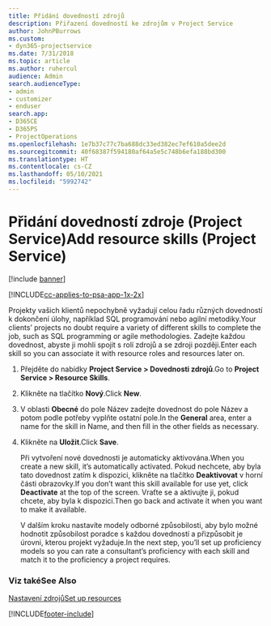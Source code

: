 ```yaml
---
title: Přidání dovedností zdrojů
description: Přiřazení dovedností ke zdrojům v Project Service
author: JohnPBurrows
ms.custom:
- dyn365-projectservice
ms.date: 7/31/2018
ms.topic: article
ms.author: ruhercul
audience: Admin
search.audienceType:
- admin
- customizer
- enduser
search.app:
- D365CE
- D365PS
- ProjectOperations
ms.openlocfilehash: 1e7b37c77c7ba688dc33ed382ec7ef610a5dee2d
ms.sourcegitcommit: 40f68387f594180af64a5e5c748b6efa188bd300
ms.translationtype: HT
ms.contentlocale: cs-CZ
ms.lasthandoff: 05/10/2021
ms.locfileid: "5992742"
---
```

# <a name="add-resource-skills-project-service"></a><span data-ttu-id="e8670-103">Přidání dovedností zdroje (Project Service)</span><span class="sxs-lookup"><span data-stu-id="e8670-103">Add resource skills (Project Service)</span></span>

[!include [banner](../includes/psa-now-project-operations.md)]

[!INCLUDE[cc-applies-to-psa-app-1x-2x](../includes/cc-applies-to-psa-app-1x-2x.md)]

<span data-ttu-id="e8670-104">Projekty vašich klientů nepochybně vyžadují celou řadu různých dovedností k dokončení úlohy, například SQL programování nebo agilní metodiky.</span><span class="sxs-lookup"><span data-stu-id="e8670-104">Your clients’ projects no doubt require a variety of different skills to complete the job, such as SQL programming or agile methodologies.</span></span> <span data-ttu-id="e8670-105">Zadejte každou dovednost, abyste ji mohli spojit s rolí zdrojů a se zdroji později.</span><span class="sxs-lookup"><span data-stu-id="e8670-105">Enter each skill so you can associate it with resource roles and resources later on.</span></span>  
  
1. <span data-ttu-id="e8670-106">Přejděte do nabídky **Project Service > Dovednosti zdrojů**.</span><span class="sxs-lookup"><span data-stu-id="e8670-106">Go to **Project Service > Resource Skills**.</span></span>  
  
2. <span data-ttu-id="e8670-107">Klikněte na tlačítko **Nový**.</span><span class="sxs-lookup"><span data-stu-id="e8670-107">Click **New**.</span></span>  
  
3. <span data-ttu-id="e8670-108">V oblasti **Obecné** do pole Název zadejte dovednost do pole Název a potom podle potřeby vyplňte ostatní pole.</span><span class="sxs-lookup"><span data-stu-id="e8670-108">In the **General** area, enter a name for the skill in Name, and then fill in the other fields as necessary.</span></span>  
  
4. <span data-ttu-id="e8670-109">Klikněte na **Uložit**.</span><span class="sxs-lookup"><span data-stu-id="e8670-109">Click **Save**.</span></span>  
  
   <span data-ttu-id="e8670-110">Při vytvoření nové dovednosti je automaticky aktivována.</span><span class="sxs-lookup"><span data-stu-id="e8670-110">When you create a new skill, it’s automatically activated.</span></span> <span data-ttu-id="e8670-111">Pokud nechcete, aby byla tato dovednost zatím k dispozici, klikněte na tlačítko **Deaktivovat** v horní části obrazovky.</span><span class="sxs-lookup"><span data-stu-id="e8670-111">If you don’t want this skill available for use yet, click **Deactivate** at the top of the screen.</span></span> <span data-ttu-id="e8670-112">Vraťte se a aktivujte ji, pokud chcete, aby byla k dispozici.</span><span class="sxs-lookup"><span data-stu-id="e8670-112">Then go back and activate it when you want to make it available.</span></span>  
  
   <span data-ttu-id="e8670-113">V dalším kroku nastavíte modely odborné způsobilosti, aby bylo možné hodnotit způsobilost poradce s každou dovedností a přizpůsobit je úrovni, kterou projekt vyžaduje.</span><span class="sxs-lookup"><span data-stu-id="e8670-113">In the next step, you’ll set up proficiency models so you can rate a consultant’s proficiency with each skill and match it to the proficiency a project requires.</span></span>  
  
### <a name="see-also"></a><span data-ttu-id="e8670-114">Viz také</span><span class="sxs-lookup"><span data-stu-id="e8670-114">See Also</span></span>  
 [<span data-ttu-id="e8670-115">Nastavení zdrojů</span><span class="sxs-lookup"><span data-stu-id="e8670-115">Set up resources</span></span>](../psa/set-up-resources.md)


[!INCLUDE[footer-include](../includes/footer-banner.md)]